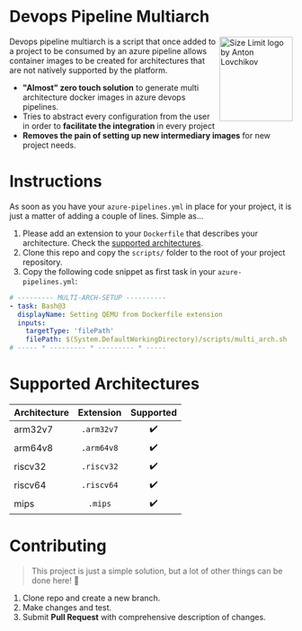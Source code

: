# Devops Pipeline Multiarch
<img src="https://avatars.slack-edge.com/2019-01-17/528389819366_e7a0672f0480b3e98d21_512.png" align="right"
     alt="Size Limit logo by Anton Lovchikov" width="130" height="150">
Devops pipeline multiarch is a script that once added to a project to be consumed by an azure pipeline allows container images to be created for architectures that are not natively supported by the platform.
* **"Almost" zero touch solution** to generate multi architecture docker images in azure devops pipelines.
* Tries to abstract every configuration from the user in order to **facilitate the integration** in every project
* **Removes the pain of setting up new intermediary images** for new project needs.

# Instructions
As soon as you have your ``azure-pipelines.yml`` in place for your project, it is just a matter of adding a couple of lines. Simple as...

1. Please add an extension to your ``Dockerfile`` that describes your architecture. Check the [supported architectures](#supported-architectures).
2. Clone this repo and copy the ``scripts/`` folder to the root of your project repository.
3. Copy the following code snippet as first task in your ``azure-pipelines.yml``:
```yaml
# --------- MULTI-ARCH-SETUP ----------
- task: Bash@3
  displayName: Setting QEMU from Dockerfile extension
  inputs:
    targetType: 'filePath'
    filePath: $(System.DefaultWorkingDirectory)/scripts/multi_arch.sh
# ----- * --------- * --------- * -----  
```


# Supported Architectures
| Architecture   | Extension      | Supported            |
|----------------|:--------------:|:--------------------:|
| arm32v7        |``.arm32v7``    |   :heavy_check_mark: |
| arm64v8        |``.arm64v8``    |   :heavy_check_mark: |
| riscv32        |``.riscv32``    |   :heavy_check_mark: |
| riscv64        |``.riscv64``    |   :heavy_check_mark: |
| mips           |``.mips``       |   :heavy_check_mark: |


# Contributing
> This project is just a simple solution, but a lot of other things can be done here! :facepunch:
1. Clone repo and create a new branch.
2. Make changes and test.
3. Submit **Pull Request** with comprehensive description of changes.
